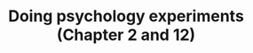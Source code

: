 ---
title: Doing psychology experiments (Chapter 2 and 12)
layout: default
year: 2007
authors: [ David W. Martin ]
tags: [ Theory ]
citation: "Martin, D. W. (2007). Doing psychology experiments. Cengage Learning. (Chapter 2 and Chapter 12)"
type: Book Chapter
---